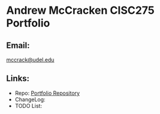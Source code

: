 # Andrew McCracken CISC275 Portfolio 
## Email: 
 mccrack@udel.edu



## Links:

- Repo: [Portfolio Repository](https://github.com/mccrackudel/mccrackudel.github.io)
- ChangeLog:
- TODO List:
